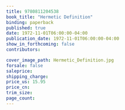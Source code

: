 ```yaml
---
title: 9780811204538
book_title: "Hermetic Definition"
binding: paperback
published: true
date: 1972-11-01T06:00:00-04:00
publication_date: 1972-11-01T06:00:00-04:00
show_in_forthcoming: false
contributors:

cover_image_path: Hermetic_Definition.jpg
forsale: false
saleprice:
shipping_charge:
price_us: 15.95
price_cn:
trim_size:
page_count:
---
```


